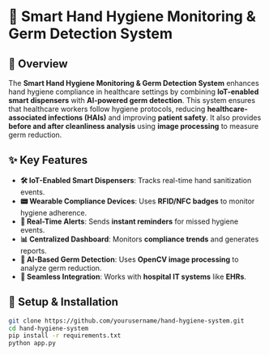 # 🧼 Smart Hand Hygiene Monitoring & Germ Detection System  

## 📌 Overview  
The **Smart Hand Hygiene Monitoring & Germ Detection System** enhances hand hygiene compliance in healthcare settings by combining **IoT-enabled smart dispensers** with **AI-powered germ detection**. This system ensures that healthcare workers follow hygiene protocols, reducing **healthcare-associated infections (HAIs)** and improving **patient safety**. It also provides **before and after cleanliness analysis** using **image processing** to measure germ reduction.  

## ✨ Key Features  
- **🛠 IoT-Enabled Smart Dispensers**: Tracks real-time hand sanitization events.  
- **📟 Wearable Compliance Devices**: Uses **RFID/NFC badges** to monitor hygiene adherence.  
- **🔔 Real-Time Alerts**: Sends **instant reminders** for missed hygiene events.  
- **📊 Centralized Dashboard**: Monitors **compliance trends** and generates reports.  
- **🧪 AI-Based Germ Detection**: Uses **OpenCV image processing** to analyze germ reduction.  
- **🔗 Seamless Integration**: Works with **hospital IT systems** like **EHRs**.  

## 🚀 Setup & Installation  
```bash
git clone https://github.com/yourusername/hand-hygiene-system.git
cd hand-hygiene-system
pip install -r requirements.txt
python app.py



